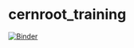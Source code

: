 # cernroot_training

[![Binder](https://mybinder.org/badge_logo.svg)](https://mybinder.org/v2/gh/aprozo/binder_cern_root/main?urlpath=git-pull%3Frepo%3Dhttps%253A%252F%252Fgithub.com%252Faprozo%252Fcernroot_training%26urlpath%3Dtree%252Fcernroot_training%252F%26branch%3Dmain)


